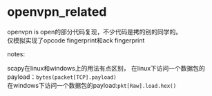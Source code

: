 # openvpn_related
openvpn is open的部分代码复现，不少代码是拷的别的同学的。   
仅模拟实现了opcode fingerprint和ack fingerprint    

notes:  

scapy在linux和windows上的用法有点区别，
在linux下访问一个数据包的payload：`bytes(packet[TCP].payload)`  
在windows下访问一个数据包的payload:`pkt[Raw].load.hex()`
